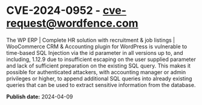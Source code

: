 # CVE-2024-0952 - cve-request@wordfence.com

The WP ERP | Complete HR solution with recruitment & job listings | WooCommerce CRM & Accounting plugin for WordPress is vulnerable to time-based SQL Injection via the id parameter in all versions up to, and including, 1.12.9 due to insufficient escaping on the user supplied parameter and lack of sufficient preparation on the existing SQL query.  This makes it possible for authenticated attackers, with accounting manager or admin privileges or higher, to append additional SQL queries into already existing queries that can be used to extract sensitive information from the database.

**Publish date:** 2024-04-09
